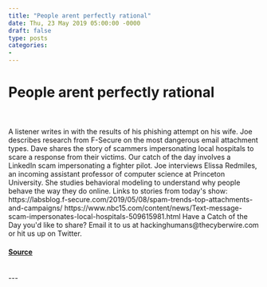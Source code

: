 ```yaml
---
title: "People arent perfectly rational"
date: Thu, 23 May 2019 05:00:00 -0000
draft: false
type: posts
categories: 
- 
---
```

# People arent perfectly rational

<br/>

<br/>
A listener writes in with the results of his phishing attempt on his wife. Joe describes research from F-Secure on the most dangerous email attachment types. Dave shares the story of scammers impersonating local hospitals to scare a response from their victims. Our catch of the day involves a LinkedIn scam impersonating a fighter pilot. Joe interviews Elissa Redmiles, an incoming assistant professor of computer science at Princeton University. She studies behavioral modeling to understand why people behave the way they do online. Links to stories from today's show: https://labsblog.f-secure.com/2019/05/08/spam-trends-top-attachments-and-campaigns/ https://www.nbc15.com/content/news/Text-message-scam-impersonates-local-hospitals-509615981.html Have a Catch of the Day you'd like to share? Email it to us at hackinghumans@thecyberwire.com or hit us up on Twitter.

#### [Source](https://thecyberwire.com/podcasts/hacking-humans/50/notes)

<br/>
---
